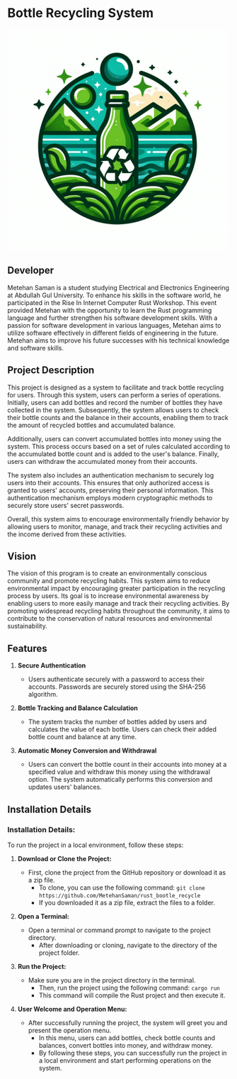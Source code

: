 # Bottle Recycling System

<img src="logo.jpeg" alt="Bottle Recycling System Logo" width="500" height="500">

## Developer

Metehan Saman is a student studying Electrical and Electronics Engineering at Abdullah Gul University. To enhance his skills in the software world, he participated in the Rise In Internet Computer Rust Workshop. This event provided Metehan with the opportunity to learn the Rust programming language and further strengthen his software development skills. With a passion for software development in various languages, Metehan aims to utilize software effectively in different fields of engineering in the future. Metehan aims to improve his future successes with his technical knowledge and software skills.

## Project Description

This project is designed as a system to facilitate and track bottle recycling for users. Through this system, users can perform a series of operations. Initially, users can add bottles and record the number of bottles they have collected in the system. Subsequently, the system allows users to check their bottle counts and the balance in their accounts, enabling them to track the amount of recycled bottles and accumulated balance.

Additionally, users can convert accumulated bottles into money using the system. This process occurs based on a set of rules calculated according to the accumulated bottle count and is added to the user's balance. Finally, users can withdraw the accumulated money from their accounts.

The system also includes an authentication mechanism to securely log users into their accounts. This ensures that only authorized access is granted to users' accounts, preserving their personal information. This authentication mechanism employs modern cryptographic methods to securely store users' secret passwords.

Overall, this system aims to encourage environmentally friendly behavior by allowing users to monitor, manage, and track their recycling activities and the income derived from these activities.

## Vision

The vision of this program is to create an environmentally conscious community and promote recycling habits. This system aims to reduce environmental impact by encouraging greater participation in the recycling process by users. Its goal is to increase environmental awareness by enabling users to more easily manage and track their recycling activities. By promoting widespread recycling habits throughout the community, it aims to contribute to the conservation of natural resources and environmental sustainability.

## Features

1. **Secure Authentication**
   - Users authenticate securely with a password to access their accounts. Passwords are securely stored using the SHA-256 algorithm.

2. **Bottle Tracking and Balance Calculation**
   - The system tracks the number of bottles added by users and calculates the value of each bottle. Users can check their added bottle count and balance at any time.

3. **Automatic Money Conversion and Withdrawal**
   - Users can convert the bottle count in their accounts into money at a specified value and withdraw this money using the withdrawal option. The system automatically performs this conversion and updates users' balances.

## Installation Details
### Installation Details:
To run the project in a local environment, follow these steps:

1. **Download or Clone the Project:**
   - First, clone the project from the GitHub repository or download it as a zip file.
     - To clone, you can use the following command: `git clone https://github.com/MetehanSaman/rust_bootle_recycle`
     - If you downloaded it as a zip file, extract the files to a folder.

2. **Open a Terminal:**
   - Open a terminal or command prompt to navigate to the project directory.
     - After downloading or cloning, navigate to the directory of the project folder.

3. **Run the Project:**
   - Make sure you are in the project directory in the terminal.
     - Then, run the project using the following command: `cargo run`
     - This command will compile the Rust project and then execute it.

4. **User Welcome and Operation Menu:**
   - After successfully running the project, the system will greet you and present the operation menu.
     - In this menu, users can add bottles, check bottle counts and balances, convert bottles into money, and withdraw money.
     - By following these steps, you can successfully run the project in a local environment and start performing operations on the system.
